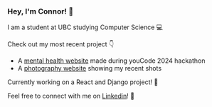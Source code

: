 ### Hey, I'm Connor! 👋
I am a student at UBC studying Computer Science 💻

Check out my most recent project 👇
- A [mental health website](https://mindfit.netlify.app/) made during youCode 2024 hackathon
- A [photography website](https://youngconnorr.github.io/photo-gallery/) showing my recent shots

Currently working on a React and Django project! 🔨


Feel free to connect with me on [Linkedin](https://www.linkedin.com/in/connor-youngg)! 🙂

<!--
**youngconnorr/youngconnorr** is a ✨ _special_ ✨ repository because its `README.md` (this file) appears on your GitHub profile.

Here are some ideas to get you started:

- 🔭 I’m currently working on ...
- 🌱 I’m currently learning ...
- 👯 I’m looking to collaborate on ...
- 🤔 I’m looking for help with ...
- 💬 Ask me about ...
- 📫 How to reach me: ...
- 😄 Pronouns: ...
- ⚡ Fun fact: ...
-->
